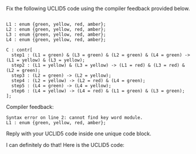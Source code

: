 
Fix the following UCLID5 code using the compiler feedback provided below.

```

L1 : enum {green, yellow, red, amber};
L2 : enum {green, yellow, red, amber};
L3 : enum {green, yellow, red, amber};
L4 : enum {green, yellow, red, amber};

C : contr[
  step1 : (L1 = green) & (L3 = green) & (L2 = green) & (L4 = green) -> (L1 = yellow) & (L3 = yellow);
  step2 : (L1 = yellow) & (L3 = yellow) -> (L1 = red) & (L3 = red) & (L2 = green);
  step3 : (L2 = green) -> (L2 = yellow);
  step4 : (L2 = yellow) -> (L2 = red) & (L4 = green);
  step5 : (L4 = green) -> (L4 = yellow);
  step6 : (L4 = yellow) -> (L4 = red) & (L1 = green) & (L3 = green);
];
```

Compiler feedback:

```
Syntax error on line 2: cannot find key word module.
L1 : enum {green, yellow, red, amber};

```
Reply with your UCLID5 code inside one unique code block.

I can definitely do that! Here is the UCLID5 code:
```
